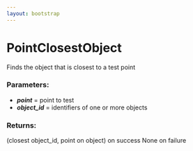 ```yaml
---
layout: bootstrap
---
```


# PointClosestObject

Finds the object that is closest to a test point
        

### Parameters:

- ***point*** = point to test
- ***object_id*** = identifiers of one or more objects
        

### Returns:


(closest object_id, point on object) on success
None on failure
        
